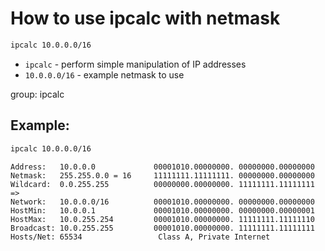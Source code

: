 # How to use ipcalc with netmask

```txt
ipcalc 10.0.0.0/16
```

- `ipcalc` - perform simple manipulation of IP addresses
- `10.0.0.0/16` - example netmask to use

group: ipcalc

## Example: 
```txt
ipcalc 10.0.0.0/16
```
```
Address:   10.0.0.0             00001010.00000000. 00000000.00000000
Netmask:   255.255.0.0 = 16     11111111.11111111. 00000000.00000000
Wildcard:  0.0.255.255          00000000.00000000. 11111111.11111111
=>
Network:   10.0.0.0/16          00001010.00000000. 00000000.00000000
HostMin:   10.0.0.1             00001010.00000000. 00000000.00000001
HostMax:   10.0.255.254         00001010.00000000. 11111111.11111110
Broadcast: 10.0.255.255         00001010.00000000. 11111111.11111111
Hosts/Net: 65534                 Class A, Private Internet

```

